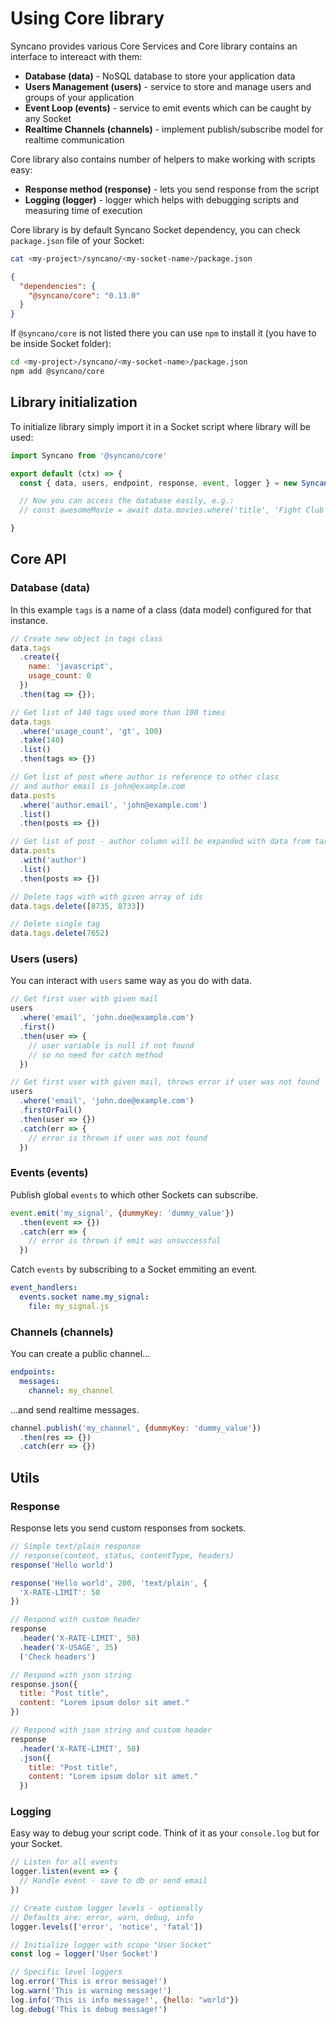 # Using Core library

Syncano provides various Core Services and Core library contains an interface to intereact with them:

- **Database (data)** - NoSQL database to store your application data
- **Users Management (users)** - service to store and manage users and groups of your application
- **Event Loop (events)** - service to emit events which can be caught by any Socket
- **Realtime Channels (channels)** - implement publish/subscribe model for realtime communication

Core library also contains number of helpers to make working with scripts easy:

- **Response method (response)** - lets you send response from the script
- **Logging (logger)** - logger which helps with debugging scripts and measuring time of execution

Core library is by default Syncano Socket dependency, you can check `package.json` file of your Socket:

```sh
cat <my-project>/syncano/<my-socket-name>/package.json
```

```json
{
  "dependencies": {
    "@syncano/core": "0.13.0"
  }
}
```

If `@syncano/core` is not listed there you can use `npm` to install it (you have to be inside Socket folder):
```sh
cd <my-project>/syncano/<my-socket-name>/package.json
npm add @syncano/core
```

## Library initialization

To initialize library simply import it in a Socket script where library will be used:

```javascript
import Syncano from '@syncano/core'

export default (ctx) => {
  const { data, users, endpoint, response, event, logger } = new Syncano(ctx)

  // Now you can access the database easily, e.g.:
  // const awesomeMovie = await data.movies.where('title', 'Fight Club').first()

}
```

## Core API

### Database (data)

In this example `tags` is a name of a class (data model) configured for that instance.

```js
// Create new object in tags class
data.tags
  .create({
    name: 'javascript',
    usage_count: 0
  })
  .then(tag => {});

// Get list of 140 tags used more than 100 times
data.tags
  .where('usage_count', 'gt', 100)
  .take(140)
  .list()
  .then(tags => {})

// Get list of post where author is reference to other class
// and author email is john@example.com
data.posts
  .where('author.email', 'john@example.com')
  .list()
  .then(posts => {})

// Get list of post - author column will be expanded with data from target class
data.posts
  .with('author')
  .list()
  .then(posts => {})

// Delete tags with with given array of ids
data.tags.delete([8735, 8733])

// Delete single tag
data.tags.delete(7652)
```

### Users (users)

You can interact with `users` same way as you do with data.

```js
// Get first user with given mail
users
  .where('email', 'john.doe@example.com')
  .first()
  .then(user => {
    // user variable is null if not found
    // so no need for catch method
  })

// Get first user with given mail, throws error if user was not found
users
  .where('email', 'john.doe@example.com')
  .firstOrFail()
  .then(user => {})
  .catch(err => {
    // error is thrown if user was not found
  })
```

### Events (events)

Publish global `events` to which other Sockets can subscribe.

```js
event.emit('my_signal', {dummyKey: 'dummy_value'})
  .then(event => {})
  .catch(err => {
    // error is thrown if emit was unsuccessful
  })
```

Catch `events` by subscribing to a Socket emmiting an event.     

```yml
event_handlers:
  events.socket name.my_signal:
    file: my_signal.js
```

### Channels (channels)

You can create a public channel...

```yml
endpoints:
  messages:
    channel: my_channel
```
...and send realtime messages.

```js
channel.publish('my_channel', {dummyKey: 'dummy_value'})
  .then(res => {})
  .catch(err => {})
```

## Utils

### Response

Response lets you send custom responses from sockets.

```js
// Simple text/plain response
// response(content, status, contentType, headers)
response('Hello world')

response('Hello world', 200, 'text/plain', {
  'X-RATE-LIMIT': 50
})

// Respond with custom header
response
  .header('X-RATE-LIMIT', 50)
  .header('X-USAGE', 35)
  ('Check headers')

// Respond with json string
response.json({
  title: "Post title",
  content: "Lorem ipsum dolor sit amet."
})

// Respond with json string and custom header
response
  .header('X-RATE-LIMIT', 50)
  .json({
    title: "Post title",
    content: "Lorem ipsum dolor sit amet."
  })
```

### Logging

Easy way to debug your script code. Think of it as your `console.log` but for your Socket.

```js
// Listen for all events
logger.listen(event => {
  // Handle event - save to db or send email
})

// Create custom logger levels - optionally
// Defaults are: error, warn, debug, info
logger.levels(['error', 'notice', 'fatal'])

// Initialize logger with scope "User Socket"
const log = logger('User Socket')

// Specific level loggers
log.error('This is error message!')
log.warn('This is warning message!')
log.info('This is info message!', {hello: "world"})
log.debug('This is debug message!')
```
